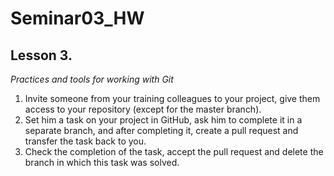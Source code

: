 # Seminar03_HW

## Lesson 3. 
_*Practices and tools for working with Git*_

1. Invite someone from your training colleagues to your project, give them access to your repository (except for the master branch).  
2. Set him a task on your project in GitHub, ask him to complete it in a separate branch, and after completing it, create a pull request and transfer the task back to you.  
3. Check the completion of the task, accept the pull request and delete the branch in which this task was solved.
